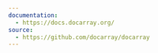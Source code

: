 ```yaml
---
documentation:
  - https://docs.docarray.org/
source:
  - https://github.com/docarray/docarray
---
```

